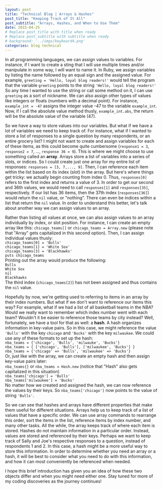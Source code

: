 ```yaml
---
layout: post
title: "Technical Blog | Arrays & Hashes"
post_title: "Keeping Track of It All"
post_subtitle: "Arrays, Hashes, and When to Use Them"
date: 2015-04-25
# Replace post_title with title when ready
# Replace post_subtitle with subtitle when ready
# background: '../imgs/keyboard4.png'
categories: blog technical
---
```


<p>
  In all programming languages, we can assign values to variables. For instance, if I want to create a sting that I will use multiple times and/or manipulate in some way, I will want to name it. In Ruby, we assign variables by listing the name followed by an equal sign and the assigned value. For example, <code>greeting = 'Hello, loyal blog readers!'</code> would tell the program that the variable <code>greeting</code> points to the string <code>'Hello, loyal blog readers!'</code> So any time I wanted to use the string or call some method on it, I can use <code>greeting</code> as a sort of nickname. We can also assign other types of values like integers or floats (numbers with a decimal point). For instance, <code>example_int = -47</code> assigns the integer value -47 to the variable <code>example_int</code>. Now, if I call the absolute value method thusly, <code>example_int.abs</code>, the return will be the absolute value of the variable (47).
</p>
<p>
  So we have a way to store values into our variables. But what if we have a lot of variables we need to keep track of. For instance, what if I wanted to store a list of responses to a single question by many respondents, or an entire grocery list? I might not want to create and assign variables for each of these items, as this could become quite cumbersome (<code>response1 = 3</code>, <code>response2 = 7</code>, ..., <code>response 36 = 9</code>). This is where we might choose to use something called an <b>array</b>. Arrays store a list of variables into a series of slots, or indices. So I could create just one array for my entire list of responses: <code>responses = [3, 7,..., 9]</code>. Then, I can reference each item within the list based on its index (slot) in the array. But here's where things get tricky: we actually begin counting from index 0. Thus, <code>responses[0]</code> refers to the first index and returns a value of 3. In order to get our second and 36th values, we would need to call <code>responses[1]</code> and <code>responses[35]</code>, respectively. If our list has 36 items, then the 37th index (<code>responses[36]</code>) would return the <code>nil</code> value, or "nothing". There can even be indices within a list that return the <code>nil</code> value. In order to understand this better, let's talk about another way we can assign values to an array.
</p>
<p>
  Rather than listing all values at once, we can also assign values to an array individually by index, or slot position. For instance, I can create an empty array like this: <code>chicago_teams[]</code> or <code>chicago_teams = Array.new</code> (please note that "Array" gets capitalized in this second option). Then, I can assign individual values thusly:<br>
  <code>chicago_teams[0] = 'Bulls'</code><br>
  <code>chicago_teams[1] = 'White Sox'</code><br>
  <code>chicago_teams[3] = 'Blackhawks'</code><br>
  <code>puts chicago_teams</code><br>
  Printing out the array would produce the following:<br>
  <code>Bulls</code><br>
  <code>White Sox</code><br>
  <code>nil</code><br>
  <code>Blackhawks</code><br>
  The third index (<code>chicago_teams[2]</code>) has not been assigned and thus contains the <code>nil</code> value.
</p>
<p>
  Hopefully by now, we're getting used to referring to items in an array by their index numbers. But what if we don't want to reference our items this way? For example, what if we had a list of all basketball teams in the NBA? Would we really want to remember which index number went with each team? Wouldn't it be easier to reference those teams by city instead? Well, fortunately, we have a tool for that as well: a <b>hash</b>. A hash organizes information in key-value pairs. So in this case, we might reference the value <code>'Bulls'</code> with the key <code>chicago</code> and <code>'Bucks'</code> with the key <code>milwaukee</code>. We could use any of these formats to set up the hash:<br>
  <code>nba_teams = {'chicago', 'Bulls', 'milwauke', 'Bucks'}</code><br>
  <code>nba_teams = { ['chicago', 'Bulls'], ['milwaukee', 'Bucks'] }</code><br>
  <code>nba_teams = {'chicago' => 'Bulls', 'milwaukee' => 'Bucks'}</code><br>
  Or, just like with the array, we can create an empty hash and then assign key-value pairs later:<br>
  <code>nba_teams{}</code> or <code>nba_teams = Hash.new</code> (notice that "Hash" also gets capitalized in this situation)<br>
  <code>nba_teams['chicago'] = 'Bulls'</code><br>
  <code>nba_teams['milwaukee'] = 'Bucks'</code><br>
  No matter how we created and assigned the hash, we can now reference the values by their keys. So <code>nba_teams['chicago']</code> now points to the value of string <code>'Bulls'</code>.
</p>
<p>
  So we can see that hashes and arrays have different properties that make them useful for different situations. Arrays help us to keep track of a list of values that have a specific order. We can use array commands to rearrange this order, sort the items in the list, reference items by index number, and many other tasks. All the while, the array keeps track of where each item is stored. Hashes do not maintain information in a particular order. Instead, values are stored and referenced by their keys. Perhaps we want to keep track of Sally and Joe's respective responses to a question, instead of respondents 1 and 2. In this case, a hash might be a more useful way to store this information. In order to determine whether you need an array or a hash, it will be best to consider what you need to do with this information, and how it can most conveniently be referenced when needed.
</p>
<p>
  I hope this brief introduction has given you an idea of how these two objects differ and when you might need either one. Stay tuned for more of my coding discoveries as the journey continues!
</p>